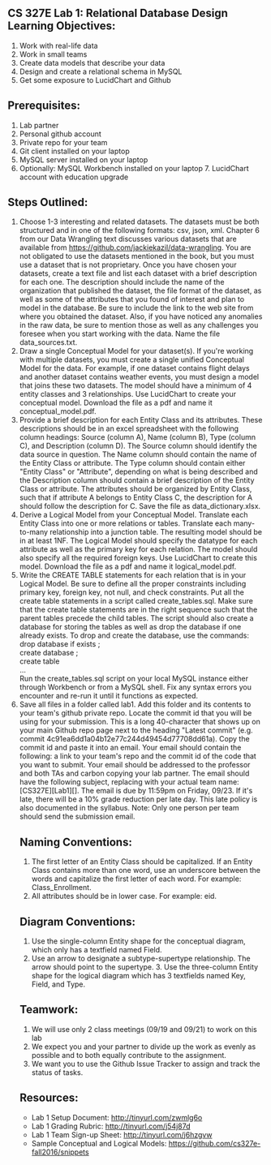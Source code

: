 ## CS 327E Lab 1: Relational Database Design Learning Objectives:
1. Work with real-life data
2. Work in small teams
3. Create data models that describe your data
4. Design and create a relational schema in MySQL 
5. Get some exposure to LucidChart and Github

## Prerequisites:
1. Lab partner
2. Personal github account
3. Private repo for your team
4. Git client installed on your laptop
5. MySQL server installed on your laptop
6. Optionally: MySQL Workbench installed on your laptop 7. LucidChart account with education upgrade

## Steps Outlined: 
1. Choose 1-3 interesting and related datasets. The datasets must be both structured and in one of the following formats: csv, json, xml. Chapter 6 from our Data Wrangling text discusses various datasets that are available from https://github.com/jackiekazil/data-wrangling. You are not obligated to use the datasets mentioned in the book, but you must use a dataset that is not proprietary. Once you have chosen your datasets, create a text file and list each dataset with a brief description for each one. The description should include the name of the organization that published the dataset, the file format of the dataset, as well as some of the attributes that you found of interest and plan to model in the database. Be sure to include the link to the web site from where you obtained the dataset. Also, if you have noticed any anomalies in the raw data, be sure to mention those as well as any challenges you foresee when you start working with the data. Name the file data_sources.txt.
2. Draw a single Conceptual Model for your dataset(s). If you're working with multiple datasets, you must create a single unified Conceptual Model for the data. For example, if one dataset contains flight delays and another dataset contains weather events, you must design a model that joins these two datasets. The model should have a minimum of 4 entity classes and 3 relationships. Use LucidChart to create your conceptual model. Download the file as a pdf and name it conceptual_model.pdf.
3. Provide a brief description for each Entity Class and its attributes. These descriptions should be in an excel spreadsheet with the following column headings: Source (column A), Name (column B), Type (column C), and Description (column D). The Source column should identify the data source in question. The Name column should contain the name of the Entity Class or attribute. The Type column should contain either "Entity Class" or "Attribute", depending on what is being described and the Description column should contain a brief description of the Entity Class or attribute. The attributes should be organized by Entity Class, such that if attribute A belongs to Entity Class C, the description for A should follow the description for C. Save the file as data_dictionary.xlsx.
4. Derive a Logical Model from your Conceptual Model. Translate each Entity Class into one or more relations or tables. Translate each many-to-many relationship into a junction table. The resulting model should be in at least 1NF. The Logical Model should specify the datatype for each attribute as well as the primary key for each relation. The model should also specify all the required foreign keys. Use LucidChart to create this model. Download the file as a pdf and name it logical_model.pdf.
5. Write the CREATE TABLE statements for each relation that is in your Logical Model. Be sure to define all the proper constraints including primary key, foreign key, not null, and check constraints. Put all the create table statements in a script called create_tables.sql. Make sure that the create table statements are in the right sequence such that the parent tables precede the child tables. The script should also create a database for storing the tables as well as drop the database if one already exists. To drop and create the database, use the commands:
drop database if exists <database name>;  
create database <database name>;  
create table <table name>  
...  
Run the create_tables.sql script on your local MySQL instance either through Workbench or from a MySQL shell. Fix any syntax errors you encounter and re-run it until it functions as expected.
6. Save all files in a folder called lab1. Add this folder and its contents to your team's github private repo. Locate the commit id that you will be using for your submission. This is a long 40-character that shows up on your main Github repo page next to the heading "Latest commit" (e.g. commit 4c91ea6dd1a04b12e77c244d49454d77708dd61a). Copy the commit id and paste it into an email. Your email should contain the following: a link to your team's repo and the commit id of the code that you want to submit. Your email should be addressed to the professor and both TAs and carbon copying your lab partner. The email should have the following subject, replacing <TeamName> with your actual team name: [CS327E][Lab1][<TeamName>]. The email is due by 11:59pm on Friday, 09/23. If it's late, there will be a 10% grade reduction per late day. This late policy is also documented in the syllabus. Note: Only one person per team should send the submission email.

## Naming Conventions:
1. The first letter of an Entity Class should be capitalized. If an Entity Class contains more than one word, use an underscore between the words and capitalize the first letter of each word. For example: Class_Enrollment.
2. All attributes should be in lower case. For example: eid.

## Diagram Conventions:
1. Use the single-column Entity shape for the conceptual diagram, which only has a textfield named Field.
2. Use an arrow to designate a subtype-supertype relationship. The arrow should point to the supertype. 3. Use the three-column Entity shape for the logical diagram which has 3 textfields named Key, Field, and Type.

## Teamwork:
1. We will use only 2 class meetings (09/19 and 09/21) to work on this lab
2. We expect you and your partner to divide up the work as evenly as possible and to both equally contribute to the assignment.
3. We want you to use the Github Issue Tracker to assign and track the status of tasks.

## Resources:
* Lab 1 Setup Document: http://tinyurl.com/zwmlg6o
* Lab 1 Grading Rubric: http://tinyurl.com/j54j87d
* Lab 1 Team Sign-up Sheet: http://tinyurl.com/j6hzgvw
* Sample Conceptual and Logical Models: https://github.com/cs327e-fall2016/snippets
